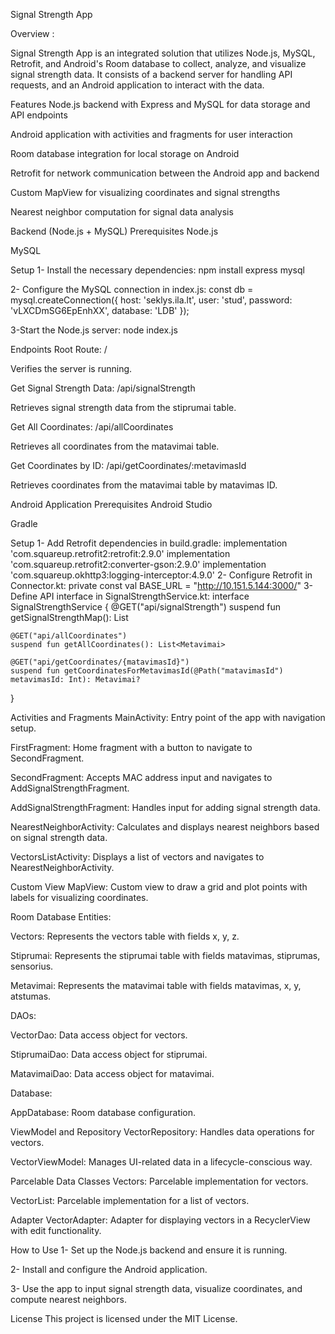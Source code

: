 Signal Strength App

Overview : 

Signal Strength App is an integrated solution that utilizes Node.js, MySQL, Retrofit, and Android's Room database to collect, analyze, and visualize signal strength data. It consists of a backend server for handling API requests, and an Android application to interact with the data.

Features
Node.js backend with Express and MySQL for data storage and API endpoints

Android application with activities and fragments for user interaction

Room database integration for local storage on Android

Retrofit for network communication between the Android app and backend

Custom MapView for visualizing coordinates and signal strengths

Nearest neighbor computation for signal data analysis

Backend (Node.js + MySQL)
Prerequisites
Node.js

MySQL

Setup
1- Install the necessary dependencies:
     npm install express mysql

2- Configure the MySQL connection in index.js:
  const db = mysql.createConnection({
    host: 'seklys.ila.lt',
    user: 'stud',
    password: 'vLXCDmSG6EpEnhXX',
    database: 'LDB'
});

3-Start the Node.js server:
node index.js

Endpoints
Root Route: /

Verifies the server is running.

Get Signal Strength Data: /api/signalStrength

Retrieves signal strength data from the stiprumai table.

Get All Coordinates: /api/allCoordinates

Retrieves all coordinates from the matavimai table.

Get Coordinates by ID: /api/getCoordinates/:metavimasId

Retrieves coordinates from the matavimai table by matavimas ID.

Android Application
Prerequisites
Android Studio

Gradle

Setup
1- Add Retrofit dependencies in build.gradle:
implementation 'com.squareup.retrofit2:retrofit:2.9.0'
implementation 'com.squareup.retrofit2:converter-gson:2.9.0'
implementation 'com.squareup.okhttp3:logging-interceptor:4.9.0'
2- Configure Retrofit in Connector.kt:
private const val BASE_URL = "http://10.151.5.144:3000/"
3- Define API interface in SignalStrengthService.kt:
interface SignalStrengthService {
    @GET("api/signalStrength")
    suspend fun getSignalStrengthMap(): List<SignalStrengthEntry>

    @GET("api/allCoordinates")
    suspend fun getAllCoordinates(): List<Metavimai>

    @GET("api/getCoordinates/{matavimasId}")
    suspend fun getCoordinatesForMetavimasId(@Path("matavimasId") metavimasId: Int): Metavimai?
}

Activities and Fragments
MainActivity: Entry point of the app with navigation setup.

FirstFragment: Home fragment with a button to navigate to SecondFragment.

SecondFragment: Accepts MAC address input and navigates to AddSignalStrengthFragment.

AddSignalStrengthFragment: Handles input for adding signal strength data.

NearestNeighborActivity: Calculates and displays nearest neighbors based on signal strength data.

VectorsListActivity: Displays a list of vectors and navigates to NearestNeighborActivity.

Custom View
MapView: Custom view to draw a grid and plot points with labels for visualizing coordinates.

Room Database
Entities:

Vectors: Represents the vectors table with fields x, y, z.

Stiprumai: Represents the stiprumai table with fields matavimas, stiprumas, sensorius.

Metavimai: Represents the matavimai table with fields matavimas, x, y, atstumas.

DAOs:

VectorDao: Data access object for vectors.

StiprumaiDao: Data access object for stiprumai.

MatavimaiDao: Data access object for matavimai.

Database:

AppDatabase: Room database configuration.

ViewModel and Repository
VectorRepository: Handles data operations for vectors.

VectorViewModel: Manages UI-related data in a lifecycle-conscious way.

Parcelable Data Classes
Vectors: Parcelable implementation for vectors.

VectorList: Parcelable implementation for a list of vectors.

Adapter
VectorAdapter: Adapter for displaying vectors in a RecyclerView with edit functionality.

How to Use
1- Set up the Node.js backend and ensure it is running.

2- Install and configure the Android application.

3- Use the app to input signal strength data, visualize coordinates, and compute nearest neighbors.

License
This project is licensed under the MIT License.



                                    

